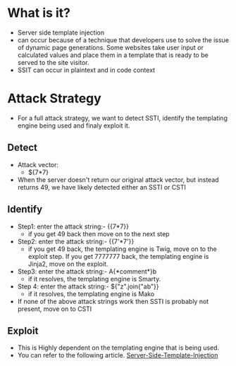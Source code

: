 #  What is it?
- Server side template injection
- can occur because of a technique that developers use to solve the issue of dynamic page generations. Some websites take user input or calculated values and place them in a template that is ready to be served to the site visitor.
- SSIT can occur in plaintext and in code context

#  Attack Strategy
- For a full attack strategy, we want to detect SSTI, identify the templating engine being used and finaly exploit it.

##  Detect
- Attack vector:
	- ${7\*7}
- When the server doesn't return our original attack vector, but instead returns 49, we have likely detected either an SSTI or CSTI

##  Identify
- Step1: enter the attack string:- {{7\*7}}
	- if you get 49 back then move on to the next step
- Step2: enter the attack string:- {{7'\*7'}}
	- if you get 49 back, the templating engine is Twig, move on to the exploit step. If you get 7777777 back, the templating engine is Jinja2, move on the exploit. 
- Step3: enter the attack string:- A{\*comment\*}b
	- if it resolves, the templating engine is Smarty. 
- Step 4: enter the attack string:- ${"z".join{"ab"}}
	- if it resolves, the templating engine is Mako
- If none of the above attack strings work then SSTI is probably not present, move on to CSTI

##  Exploit
- This is Highly dependent on the templating engine that is being used.
- You can refer to the following article. [Server-Side-Template-Injection](https://portswigger.net/research/server-side-template-injection)

